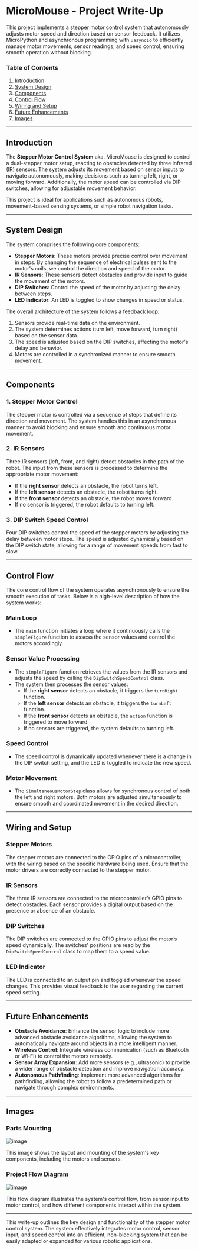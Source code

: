 # MicroMouse - Project Write-Up

This project implements a stepper motor control system that autonomously adjusts motor speed and direction based on sensor feedback. It utilizes MicroPython and asynchronous programming with `uasyncio` to efficiently manage motor movements, sensor readings, and speed control, ensuring smooth operation without blocking.

### Table of Contents

1. [Introduction](#introduction)
2. [System Design](#system-design)
3. [Components](#components)
4. [Control Flow](#control-flow)
5. [Wiring and Setup](#wiring-and-setup)
6. [Future Enhancements](#future-enhancements)
7. [Images](#images)

---

## Introduction

The **Stepper Motor Control System** aka. MicroMouse is designed to control a dual-stepper motor setup, reacting to obstacles detected by three infrared (IR) sensors. The system adjusts its movement based on sensor inputs to navigate autonomously, making decisions such as turning left, right, or moving forward. Additionally, the motor speed can be controlled via DIP switches, allowing for adjustable movement behavior.

This project is ideal for applications such as autonomous robots, movement-based sensing systems, or simple robot navigation tasks.

---

## System Design

The system comprises the following core components:

- **Stepper Motors**: These motors provide precise control over movement in steps. By changing the sequence of electrical pulses sent to the motor's coils, we control the direction and speed of the motor.
- **IR Sensors**: These sensors detect obstacles and provide input to guide the movement of the motors.
- **DIP Switches**: Control the speed of the motor by adjusting the delay between steps.
- **LED Indicator**: An LED is toggled to show changes in speed or status.

The overall architecture of the system follows a feedback loop:

1. Sensors provide real-time data on the environment.
2. The system determines actions (turn left, move forward, turn right) based on the sensor data.
3. The speed is adjusted based on the DIP switches, affecting the motor's delay and behavior.
4. Motors are controlled in a synchronized manner to ensure smooth movement.

---

## Components

### 1. **Stepper Motor Control**

The stepper motor is controlled via a sequence of steps that define its direction and movement. The system handles this in an asynchronous manner to avoid blocking and ensure smooth and continuous motor movement.

### 2. **IR Sensors**

Three IR sensors (left, front, and right) detect obstacles in the path of the robot. The input from these sensors is processed to determine the appropriate motor movement:

- If the **right sensor** detects an obstacle, the robot turns left.
- If the **left sensor** detects an obstacle, the robot turns right.
- If the **front sensor** detects an obstacle, the robot moves forward.
- If no sensor is triggered, the robot defaults to turning left.

### 3. **DIP Switch Speed Control**

Four DIP switches control the speed of the stepper motors by adjusting the delay between motor steps. The speed is adjusted dynamically based on the DIP switch state, allowing for a range of movement speeds from fast to slow.

---

## Control Flow

The core control flow of the system operates asynchronously to ensure the smooth execution of tasks. Below is a high-level description of how the system works:

### Main Loop

- The `main` function initiates a loop where it continuously calls the `simpleFigure` function to assess the sensor values and control the motors accordingly.

### Sensor Value Processing

- The `simpleFigure` function retrieves the values from the IR sensors and adjusts the speed by calling the `DipSwitchSpeedControl` class.
- The system then processes the sensor values:
  - If the **right sensor** detects an obstacle, it triggers the `turnRight` function.
  - If the **left sensor** detects an obstacle, it triggers the `turnLeft` function.
  - If the **front sensor** detects an obstacle, the `action` function is triggered to move forward.
  - If no sensors are triggered, the system defaults to turning left.

### Speed Control

- The speed control is dynamically updated whenever there is a change in the DIP switch setting, and the LED is toggled to indicate the new speed.

### Motor Movement

- The `SimultaneousMotorStep` class allows for synchronous control of both the left and right motors. Both motors are adjusted simultaneously to ensure smooth and coordinated movement in the desired direction.

---

## Wiring and Setup

### Stepper Motors

The stepper motors are connected to the GPIO pins of a microcontroller, with the wiring based on the specific hardware being used. Ensure that the motor drivers are correctly connected to the stepper motor.

### IR Sensors

The three IR sensors are connected to the microcontroller’s GPIO pins to detect obstacles. Each sensor provides a digital output based on the presence or absence of an obstacle.

### DIP Switches

The DIP switches are connected to the GPIO pins to adjust the motor’s speed dynamically. The switches' positions are read by the `DipSwitchSpeedControl` class to map them to a speed value.

### LED Indicator

The LED is connected to an output pin and toggled whenever the speed changes. This provides visual feedback to the user regarding the current speed setting.

---

## Future Enhancements

- **Obstacle Avoidance**: Enhance the sensor logic to include more advanced obstacle avoidance algorithms, allowing the system to automatically navigate around objects in a more intelligent manner.
- **Wireless Control**: Integrate wireless communication (such as Bluetooth or Wi-Fi) to control the motors remotely.
- **Sensor Array Expansion**: Add more sensors (e.g., ultrasonic) to provide a wider range of obstacle detection and improve navigation accuracy.
- **Autonomous Pathfinding**: Implement more advanced algorithms for pathfinding, allowing the robot to follow a predetermined path or navigate through complex environments.

---

## Images

### Parts Mounting

![image](images/finalizedProj.png)

This image shows the layout and mounting of the system's key components, including the motors and sensors.

### Project Flow Diagram

![image](images/codetoflow.png)

This flow diagram illustrates the system's control flow, from sensor input to motor control, and how different components interact within the system.

---

This write-up outlines the key design and functionality of the stepper motor control system. The system effectively integrates motor control, sensor input, and speed control into an efficient, non-blocking system that can be easily adapted or expanded for various robotic applications.

